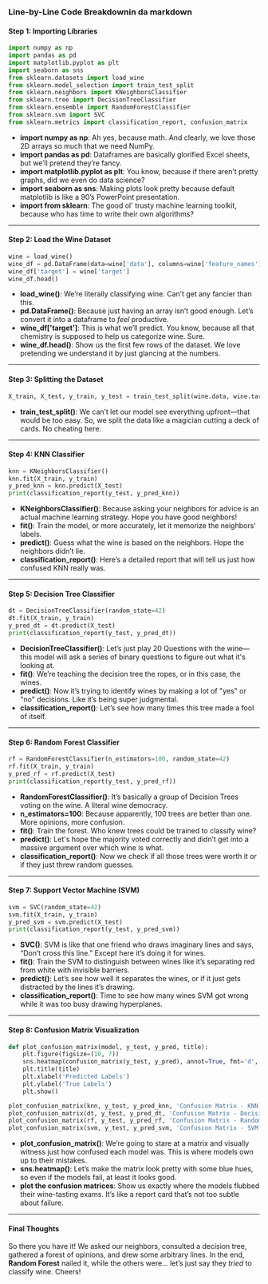 ### Line-by-Line Code Breakdownin da markdown

#### Step 1: Importing Libraries

```python
import numpy as np
import pandas as pd
import matplotlib.pyplot as plt
import seaborn as sns
from sklearn.datasets import load_wine
from sklearn.model_selection import train_test_split
from sklearn.neighbors import KNeighborsClassifier
from sklearn.tree import DecisionTreeClassifier
from sklearn.ensemble import RandomForestClassifier
from sklearn.svm import SVC
from sklearn.metrics import classification_report, confusion_matrix
```

- **import numpy as np**: Ah yes, because math. And clearly, we love those 2D arrays so much that we need NumPy.
- **import pandas as pd**: Dataframes are basically glorified Excel sheets, but we’ll pretend they’re fancy.
- **import matplotlib.pyplot as plt**: You know, because if there aren’t pretty graphs, did we even do data science?
- **import seaborn as sns**: Making plots look pretty because default matplotlib is like a 90’s PowerPoint presentation.
- **import from sklearn**: The good ol' trusty machine learning toolkit, because who has time to write their own algorithms?

---

#### Step 2: Load the Wine Dataset

```python
wine = load_wine()
wine_df = pd.DataFrame(data=wine['data'], columns=wine['feature_names'])
wine_df['target'] = wine['target']
wine_df.head()
```

- **load_wine()**: We’re literally classifying wine. Can’t get any fancier than this.
- **pd.DataFrame()**: Because just having an array isn’t good enough. Let’s convert it into a dataframe to _feel_ productive.
- **wine_df['target']**: This is what we’ll predict. You know, because all that chemistry is supposed to help us categorize wine. Sure.
- **wine_df.head()**: Show us the first few rows of the dataset. We love pretending we understand it by just glancing at the numbers.

---

#### Step 3: Splitting the Dataset

```python
X_train, X_test, y_train, y_test = train_test_split(wine.data, wine.target, test_size=0.3, random_state=42)
```

- **train_test_split()**: We can’t let our model see everything upfront—that would be too easy. So, we split the data like a magician cutting a deck of cards. No cheating here.

---

#### Step 4: KNN Classifier

```python
knn = KNeighborsClassifier()
knn.fit(X_train, y_train)
y_pred_knn = knn.predict(X_test)
print(classification_report(y_test, y_pred_knn))
```

- **KNeighborsClassifier()**: Because asking your neighbors for advice is an actual machine learning strategy. Hope you have good neighbors!
- **fit()**: Train the model, or more accurately, let it memorize the neighbors' labels.
- **predict()**: Guess what the wine is based on the neighbors. Hope the neighbors didn’t lie.
- **classification_report()**: Here’s a detailed report that will tell us just how confused KNN really was.

---

#### Step 5: Decision Tree Classifier

```python
dt = DecisionTreeClassifier(random_state=42)
dt.fit(X_train, y_train)
y_pred_dt = dt.predict(X_test)
print(classification_report(y_test, y_pred_dt))
```

- **DecisionTreeClassifier()**: Let’s just play 20 Questions with the wine—this model will ask a series of binary questions to figure out what it's looking at.
- **fit()**: We’re teaching the decision tree the ropes, or in this case, the wines.
- **predict()**: Now it’s trying to identify wines by making a lot of "yes" or "no" decisions. Like it’s being super judgmental.
- **classification_report()**: Let’s see how many times this tree made a fool of itself.

---

#### Step 6: Random Forest Classifier

```python
rf = RandomForestClassifier(n_estimators=100, random_state=42)
rf.fit(X_train, y_train)
y_pred_rf = rf.predict(X_test)
print(classification_report(y_test, y_pred_rf))
```

- **RandomForestClassifier()**: It’s basically a group of Decision Trees voting on the wine. A literal wine democracy.
- **n_estimators=100**: Because apparently, 100 trees are better than one. More opinions, more confusion.
- **fit()**: Train the forest. Who knew trees could be trained to classify wine?
- **predict()**: Let's hope the majority voted correctly and didn’t get into a massive argument over which wine is what.
- **classification_report()**: Now we check if all those trees were worth it or if they just threw random guesses.

---

#### Step 7: Support Vector Machine (SVM)

```python
svm = SVC(random_state=42)
svm.fit(X_train, y_train)
y_pred_svm = svm.predict(X_test)
print(classification_report(y_test, y_pred_svm))
```

- **SVC()**: SVM is like that one friend who draws imaginary lines and says, “Don’t cross this line.” Except here it’s doing it for wines.
- **fit()**: Train the SVM to distinguish between wines like it’s separating red from white with invisible barriers.
- **predict()**: Let’s see how well it separates the wines, or if it just gets distracted by the lines it’s drawing.
- **classification_report()**: Time to see how many wines SVM got wrong while it was too busy drawing hyperplanes.

---

#### Step 8: Confusion Matrix Visualization

```python
def plot_confusion_matrix(model, y_test, y_pred, title):
    plt.figure(figsize=(10, 7))
    sns.heatmap(confusion_matrix(y_test, y_pred), annot=True, fmt='d', cmap='Blues')
    plt.title(title)
    plt.xlabel('Predicted Labels')
    plt.ylabel('True Labels')
    plt.show()

plot_confusion_matrix(knn, y_test, y_pred_knn, 'Confusion Matrix - KNN')
plot_confusion_matrix(dt, y_test, y_pred_dt, 'Confusion Matrix - Decision Tree')
plot_confusion_matrix(rf, y_test, y_pred_rf, 'Confusion Matrix - Random Forest')
plot_confusion_matrix(svm, y_test, y_pred_svm, 'Confusion Matrix - SVM')
```

- **plot_confusion_matrix()**: We’re going to stare at a matrix and visually witness just how confused each model was. This is where models own up to their mistakes.
- **sns.heatmap()**: Let’s make the matrix look pretty with some blue hues, so even if the models fail, at least it looks good.
- **plot the confusion matrices**: Show us exactly where the models flubbed their wine-tasting exams. It’s like a report card that’s not too subtle about failure.

---

#### Final Thoughts

So there you have it! We asked our neighbors, consulted a decision tree, gathered a forest of opinions, and drew some arbitrary lines. In the end, **Random Forest** nailed it, while the others were... let’s just say they _tried_ to classify wine. Cheers!

